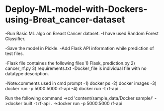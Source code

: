 # Deploy-ML-model-with-Dockers-using-Breat_cancer-dataset

-Run Basic ML algo on Breast Cancer dataset.
-I have used Random Forest Classifier.

-Save the model in Pickle.
-Add Flask API information while prediction of test files.


-Flask file containes the following files 1) Flask_prediction.py 2) cancer_rf.py 3) requirements.txt
-Docker_file is individual file with no datatype description.

-Note:comments used in cmd prompt
-1) docker ps
-2) docker images
-3) docker run -p 5000:5000 rf-api
-4) docker run -t rf-api .

Run the following command
->cd 'content/sample_data/Docker sample/'
->docker built -t rf-api .
->docker run -p 5000:5000 rf-api

